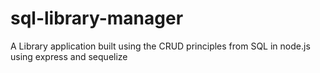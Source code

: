 # sql-library-manager
 A Library application built using the CRUD principles from SQL in node.js using express and sequelize
